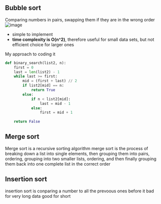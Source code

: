 ## Bubble sort
Comparing numbers in pairs, swapping them if they are in the wrong order
![image](https://github.com/Swiftal13/The-Self-taught-Computer-Scientist/assets/76588047/0177c791-af05-45d6-989e-738c8249dd48)
- simple to implement
- **time complexity is O(n^2)**, therefore useful for small data sets, but not efficient choice for larger ones

My approach to coding it
```py
def binary_search(list2, n):
    first = 0
    last = len(list2) - 1
    while last >= first:
        mid = (first + last) // 2
        if list2[mid] == n:
            return True
        else:
            if n < list2[mid]:
                last = mid - 1
            else:
                first = mid + 1
                
    return False
```



## Merge sort
Merge sort is a recursive sorting algorithm
merge sort is the process of breaking down a list into single elements, then grouping them into pairs, ordering, grouping into two smaller lists, ordering, and then finally grouping them back into one complete list in the correct order
## Insertion sort
insertion sort is conparing a number to all the prevoous ones before it 
bad for very long data good for short
